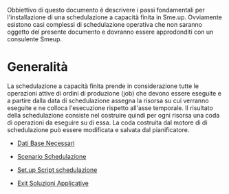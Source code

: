 Obbiettivo di questo documento è descrivere i passi fondamentali per l'installazione di una schedulazione a capacità finita in Sme.up. Ovviamente esistono casi complessi  di schedulazione operativa che non saranno oggetto del presente documento e dovranno essere approdonditi con un consulente Smeup.

# Generalità
La schedulazione a capacità finita prende in considerazione tutte le operazioni attive di ordini di produzione (job) che devono essere eseguite e a partire dalla data di schedulazione assegna la risorsa su cui verranno eseguite e ne colloca l'esecuzione rispetto all'asse temporale.
Il risultato della schedulazione consiste nel costruire quindi per ogni risorsa una coda di operazioni da eseguire su di essa.  La coda costruita dal motore di di schedulazione può essere modificata e salvata dal pianificatore.


- [Dati Base Necessari](Sorgenti/MB/DOC/S5IRIS_T02)

- [Scenario Schedulazione](Sorgenti/MB/DOC/S5IRIS_T03)

- [Set.up Script schedulazione](Sorgenti/MB/DOC/S5IRIS_T04)

- [Exit Soluzioni Applicative](Sorgenti/MB/DOC/S5IRIS_T35)
